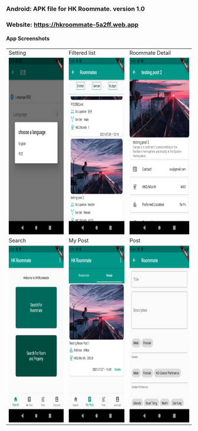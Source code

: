 ### Android: APK file for HK Roommate. version 1.0
### Website: https://hkroommate-5a2ff.web.app

#### App Screenshots

<table>
  <tr>
    <td>Setting</td>
     <td>Filtered list</td>
     <td>Roommate Detail</td>
  </tr>
  <tr>
    <td><img src="image/screen1.png" width=270 height=480></td>
    <td><img src="image/screen2.png" width=270 height=480></td>
    <td><img src="image/screen3.png" width=270 height=480></td>
  </tr>
  <tr>
     <td>Search</td>
     <td>My Post</td>
     <td>Post</td>
  </tr>
  <tr>
    <td><img src="image/screen4.png" width=270 height=480></td>
    <td><img src="image/screen6.png" width=270 height=480></td>
    <td><img src="image/screen7.png" width=270 height=480></td>
  </tr>
 </table>